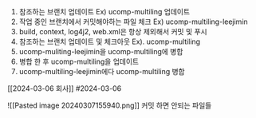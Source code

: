 1. 참조하는 브랜치 업데이트 Ex) ucomp-multiling 업데이트 
2. 작업 중인 브랜치에서 커밋해야하는 파일 체크 Ex) ucomp-multiling-leejimin
3. build, context, log4j2, web.xml은 항상 제외해서 커밋 및 푸시
4. 참조하는 브랜치 업데이트 및 체크아웃 Ex). ucomp-multiling 
5. ucomp-muliting-leejimin을 ucomp-multiling에 병합
6. 병합 한 후 ucomp-multiling을 업데이트
7. ucomp-multiling-leejimin에다 ucomp-multiling 병합

[[2024-03-06 회사]]
#2024-03-06

![[Pasted image 20240307155940.png]] 커밋 하면 안되는 파일들